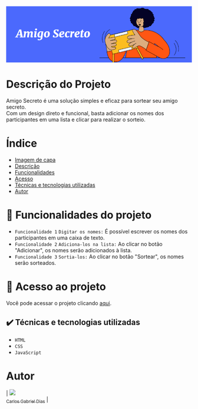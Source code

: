 #
<div align="center">
    <img src="assets/amigosecreto.png" alt="amigo secreto">
</div>

# Descrição do Projeto
<p1>Amigo Secreto é uma solução simples e eficaz para sortear seu amigo secreto.</p1><br> 
<p1>Com um design direto e funcional, basta adicionar os nomes dos participantes em uma lista e clicar para realizar o sorteio.</p1>


# Índice 

* [Imagem de capa](#)
* [Descrição](#descrição-do-projeto)
* [Funcionalidades](#-funcionalidades-do-projeto)
* [Acesso](#-acesso-ao-projeto)
* [Técnicas e tecnologias utilizadas](#️-técnicas-e-tecnologias-utilizadas)
* [Autor](#autor)

# 🔨 Funcionalidades do projeto

- `Funcionalidade 1` `Digitar os nomes:` É possível escrever os nomes dos participantes em uma caixa de texto.
- `Funcionalidade 2` `Adiciona-los na lista:` Ao clicar no botão "Adicionar", os nomes serão adicionados à lista.
- `Funcionalidade 3` `Sortia-los:` Ao clicar no botão "Sortear", os nomes serão sorteados.

# 📁 Acesso ao projeto

Você pode acessar o projeto clicando [aqui](https://amigo-secreto-phi-one.vercel.app).

## ✔️ Técnicas e tecnologias utilizadas

- ``HTML``
- ``CSS``
- ``JavaScript``

# Autor
| [<img loading="lazy" src="https://avatars.githubusercontent.com/u/71734510" width=115><br><sub>Carlos Gabriel Dias</sub>](https://github.com/CarlosGabr) | 
